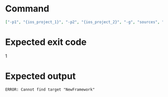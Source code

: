# Command
```json
["-p1", "{ios_project_1}", "-p2", "{ios_project_2}", "-g", "sources", "-t", "NewFramework", "-f", "json"]
```

# Expected exit code
1

# Expected output
```
ERROR: Cannot find target "NewFramework"

```
